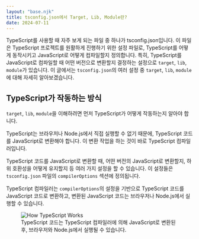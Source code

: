 ```yaml
---
layout: "base.njk"
title: tsconfig.json에서 Target, Lib, Module란?
date: 2024-07-11
---
```


TypeScript를 사용할 때 자주 보게 되는 파일 중 하나가 tsconfig.json입니다.
이 파일은 TypeScript 프로젝트를 원활하게 진행하기 위한 설정 파일로, TypeScript를 어떻게 동작시키고 JavaScript로 어떻게 컴파일할지 정의합니다.
특히, TypeScript를 JavaScript로 컴파일할 때 어떤 버전으로 변환할지 결정하는 설정으로 `target`, `lib`, `module`가 있습니다.
이 글에서는 `tsconfig.json`의 여러 설정 중 `target`, `lib`, `module`에 대해 자세히 알아보겠습니다.

## TypeScript가 작동하는 방식

`target`, `lib`, `module`을 이해하려면 먼저 TypeScript가 어떻게 작동하는지 알아야 합니다.

TypeScript는 브라우저나 Node.js에서 직접 실행할 수 없기 때문에, TypeScript 코드를 JavaScript로 변환해야 합니다.
이 변환 작업을 하는 것이 바로 TypeScript 컴파일러입니다.

TypeScript 코드를 JavaScript로 변환할 때, 어떤 버전의 JavaScript로 변환할지, 하위 호환성을 어떻게 유지할지 등 여러 가지 설정을 할 수 있습니다.
이 설정들은 `tsconfig.json` 파일의 `compilerOptions` 섹션에 정의됩니다.

TypeScript 컴파일러는 `compilerOptions`의 설정을 기반으로 TypeScript 코드를 JavaScript 코드로 변환하고, 변환된 JavaScript 코드는 브라우저나 Node.js에서 실행할 수 있습니다.
<figure>
<img src="/assets/images/tsconfig-target-lib-module/how-ts-works.png" alt="How TypeScript Works" />
<figcaption>TypeScript 코드는 TypeScript 컴파일러에 의해 JavaScript로 변환된 후, 브라우저와 Node.js에서 실행될 수 있습니다.</figcaption>
</figure>


